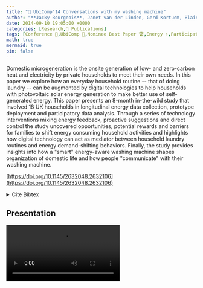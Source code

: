 ```yaml
---
title: "📜 UbiComp'14 Conversations with my washing machine"
author: "**Jacky Bourgeois**, Janet van der Linden, Gerd Kortuem, Blaine A. Price and Christopher Rimmer"
date: 2014-09-10 19:05:00 +0000
categories: [Research,📜 Publications]
tags: [Conference 📗,UbiComp 🎯,Nominee Best Paper 🏆,Energy ⚡,Participatory Data Analysis 📊, Solar Panel ⚡]
math: true
mermaid: true
pin: false
---
```


Domestic microgeneration is the onsite generation of low- and zero-carbon heat and electricity by private households to meet their own needs. In this paper we explore how an everyday household routine -- that of doing laundry -- can be augmented by digital technologies to help households with photovoltaic solar energy generation to make better use of self-generated energy. This paper presents an 8-month in-the-wild study that involved 18 UK households in longitudinal energy data collection, prototype deployment and participatory data analysis. Through a series of technology interventions mixing energy feedback, proactive suggestions and direct control the study uncovered opportunities, potential rewards and barriers for families to shift energy consuming household activities and highlights how digital technology can act as mediator between household laundry routines and energy demand-shifting behaviors. Finally, the study provides insights into how a "smart" energy-aware washing machine shapes organization of domestic life and how people "communicate" with their washing machine.


[https://doi.org/10.1145/2632048.2632106](https://doi.org/10.1145/2632048.2632106)

<details>
    <summary>Cite Bibtex</summary>
    <pre>
@inproceedings{10.1145/2632048.2632106,
    author = {Bourgeois, Jacky and van der Linden, Janet and Kortuem, Gerd and Price, Blaine A. and Rimmer, Christopher},
    title = {Conversations with My Washing Machine: An in-the-Wild Study of Demand Shifting with Self-Generated Energy},
    year = {2014},
    isbn = {9781450329682},
    publisher = {Association for Computing Machinery},
    address = {New York, NY, USA},
    url = {https://doi.org/10.1145/2632048.2632106},
    doi = {10.1145/2632048.2632106},
    abstract = {Domestic microgeneration is the onsite generation of low- and zero-carbon heat and
    electricity by private households to meet their own needs. In this paper we explore
    how an everyday household routine -- that of doing laundry -- can be augmented by
    digital technologies to help households with photovoltaic solar energy generation
    to make better use of self-generated energy. This paper presents an 8-month in-the-wild
    study that involved 18 UK households in longitudinal energy data collection, prototype
    deployment and participatory data analysis. Through a series of technology interventions
    mixing energy feedback, proactive suggestions and direct control the study uncovered
    opportunities, potential rewards and barriers for families to shift energy consuming
    household activities and highlights how digital technology can act as mediator between
    household laundry routines and energy demand-shifting behaviors. Finally, the study
    provides insights into how a "smart" energy-aware washing machine shapes organization
    of domestic life and how people "communicate" with their washing machine.},
    booktitle = {Proceedings of the 2014 ACM International Joint Conference on Pervasive and Ubiquitous Computing},
    pages = {459–470},
    numpages = {12},
    keywords = {domestic computing, microgeneration, user studies, sustainability},
    location = {Seattle, Washington},
    series = {UbiComp '14}
}
    </pre>
</details>

## Presentation

<video src="https://dl.acm.org/action/downloadSupplement?doi=10.1145%2F2632048.2632106&file=p459-bourgeois.mov"></video>